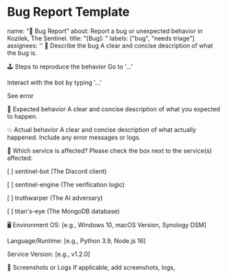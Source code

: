 # Bug Report Template

name: "🐛 Bug Report" about: Report a bug or unexpected behavior in Kozilek, The Sentinel. title: "[Bug]: " labels: ["bug", "needs triage"] assignees: ''
🐛 Describe the bug
A clear and concise description of what the bug is.

🕹️ Steps to reproduce the behavior
Go to '...'

Interact with the bot by typing '...'

See error

🎯 Expected behavior
A clear and concise description of what you expected to happen.

💥 Actual behavior
A clear and concise description of what actually happened. Include any error messages or logs.

🤖 Which service is affected?
Please check the box next to the service(s) affected:

[ ] sentinel-bot (The Discord client)

[ ] sentinel-engine (The verification logic)

[ ] truthwarper (The AI adversary)

[ ] titan's-eye (The MongoDB database)

🖥️ Environment
OS: [e.g., Windows 10, macOS Version, Synology DSM]

Language/Runtime: [e.g., Python 3.9, Node.js 16]

Service Version: [e.g., v1.2.0]

📸 Screenshots or Logs
If applicable, add screenshots, logs,
